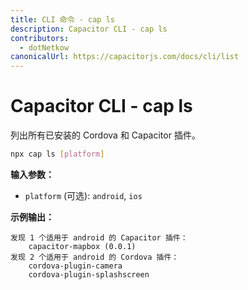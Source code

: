 ```yaml
---
title: CLI 命令 - cap ls
description: Capacitor CLI - cap ls
contributors:
  - dotNetkow
canonicalUrl: https://capacitorjs.com/docs/cli/list
---
```


# Capacitor CLI - cap ls

列出所有已安装的 Cordova 和 Capacitor 插件。

```bash
npx cap ls [platform]
```

<strong>输入参数：</strong>

- `platform` (可选): `android`, `ios`

<strong>示例输出：</strong>

```
发现 1 个适用于 android 的 Capacitor 插件：
    capacitor-mapbox (0.0.1)
发现 2 个适用于 android 的 Cordova 插件：
    cordova-plugin-camera
    cordova-plugin-splashscreen
```